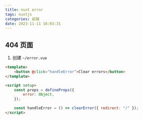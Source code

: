 ```yaml
---
title: nuxt error
tags: nuxtjs
categories: 前端
date: 2023-11-11 16:03:31
---
```

<meta name="referrer" content="no-referrer"/>

## 404 页面

1. 创建 `~/error.vue`

```html
<template>
    <button @click="handleError">Clear errors</button>
</template>

<script setup>
    const props = defineProps({
        error: Object,
    });

    const handleError = () => clearError({ redirect: "/" });
</script>
```

